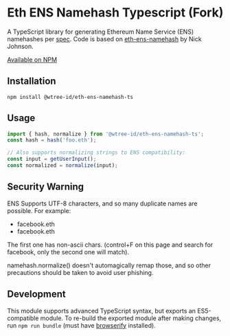 # Eth ENS Namehash Typescript (Fork)

A TypeScript library for generating Ethereum Name Service (ENS) namehashes per [spec](https://github.com/ethereum/EIPs/issues/137). Code is based on [eth-ens-namehash](https://github.com/Arachnid/eth-ens-namehash) by Nick Johnson.

[Available on NPM](https://www.npmjs.com/package/@wtree-id/eth-ens-namehash-ts)

## Installation

`npm install @wtree-id/eth-ens-namehash-ts`

## Usage

```typescript
import { hash, normalize } from '@wtree-id/eth-ens-namehash-ts';
const hash = hash('foo.eth');

// Also supports normalizing strings to ENS compatibility:
const input = getUserInput();
const normalized = normalize(input);
```

## Security Warning

ENS Supports UTF-8 characters, and so many duplicate names are possible. For example:

- faceboоk.eth
- facebook.eth

The first one has non-ascii chars. (control+F on this page and search for facebook, only the second one will match).

namehash.normalize() doesn't automagically remap those, and so other precautions should be taken to avoid user phishing.

## Development

This module supports advanced TypeScript syntax, but exports an ES5-compatible module. To re-build the exported module after making changes, run `npm run bundle` (must have [browserify](http://browserify.org/) installed).
